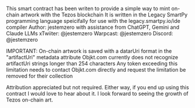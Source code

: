 This smart contract has been writen to provide a simple way to mint on-chain artwork with the Tezos blockchain
It is written in the Legacy SmartPy programming language speicifally for use with the legacy.smartpy.io/ide compiler
Author: jestemzero with assistance from ChatGPT, Gemini and Claude LLMs
xTwiiter: @jestemzero
Warpcast: @jestemzero
Discord: @jestemzero

IMPORTANT: On-chain artwork is saved with a datarUri format in the "artifactUri" metadata attribute
Objkt.com currently does not recognize artifactUri strings longer than 254 characters
Any token exceeding this limitation needs to contact Objkt.com directly and request the limitation be removed for their collection

Attribution appreciated but not required. Either way, if you end up using this contract I would love to hear about it.
I look forward to seeing the growth of Tezos on-chain art.
